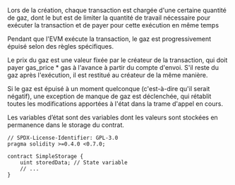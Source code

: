 Lors de la création, chaque transaction est chargée d'une certaine quantité de gaz, dont le but est de limiter la quantité de travail nécessaire pour exécuter la transaction et de payer pour cette exécution en même temps

Pendant que l'EVM exécute la transaction, le gaz est progressivement épuisé selon des règles spécifiques.

Le prix du gaz est une valeur fixée par le créateur de la transaction, qui doit payer gas_price * gas à l'avance à partir du compte d'envoi. S'il reste du gaz après l'exécution, il est restitué au créateur de la même manière.

Si le gaz est épuisé à un moment quelconque (c'est-à-dire qu'il serait négatif), une exception de manque de gaz est déclenchée, qui rétablit toutes les modifications apportées à l'état dans la trame d'appel en cours.


Les variables d’état sont des variables dont les valeurs sont stockées en permanence dans le storage du contrat.

```
// SPDX-License-Identifier: GPL-3.0
pragma solidity >=0.4.0 <0.7.0;

contract SimpleStorage {
    uint storedData; // State variable
    // ...
}
```